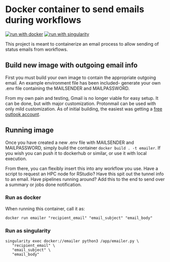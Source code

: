 # Docker container to send emails during workflows
[![run with docker](https://img.shields.io/badge/run%20with-docker-0db7ed?labelColor=000000&logo=docker)](https://www.docker.com/)
[![run with singularity](https://img.shields.io/badge/run%20with-singularity-1d355c.svg?labelColor=000000)](https://sylabs.io/docs/)

This project is meant to containerize an email process to allow sending of status emails from workflows. 

## Build new image with outgoing email info
First you must build your own image to contain the appropriate outgoing email. An example environment file has been included- generate your own .env file containing the MAILSENDER and MAILPASSWORD.

From my own pain and testing, Gmail is no longer viable for easy setup. It can be done, but with major customization. Protonmail can be used with only mild customization. 
As of initial building, the easiest was getting a [free outlook account](https://outlook.live.com/owa/). 

## Running image
Once you have created a new .env file with MAILSENDER and MAILPASSWORD, simply build the container `docker build . -t emailer`. If you wish you can push it to dockerhub or similar, or use it with local execution. 

From there, you can flexibly insert this into any workflow you use. Have a script to request an HPC node for RStudio? Have this spit out the tunnel info to an email. Have pipelines running around? Add this to the end to send over a summary or jobs done notification. 

### Run as docker
When running this container, call it as:
```
docker run emailer "recipient_email" "email_subject" "email_body"
```

### Run as singularity
```
singularity exec docker://emailer python3 /app/emailer.py \
   "recipient_email" \
   "email_subject" \
   "email_body"
```